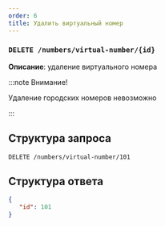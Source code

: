 ```yaml
---
order: 6
title: Удалить виртуальный номер
---
```


### `DELETE /numbers/virtual-number/{id}`

**Описание**: удаление виртуального номера

:::note Внимание!

Удаление городских номеров невозможно

:::

## Структура запроса

`DELETE /numbers/virtual-number/101`

## **Структура ответа**

```json
{
   "id": 101
}
```

### 